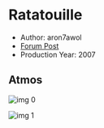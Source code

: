# Ratatouille

* Author: aron7awol
* [Forum Post](https://www.avsforum.com/threads/bass-eq-for-filtered-movies.2995212/post-58544408)
* Production Year: 2007

## Atmos

![img 0](https://i.imgur.com/8pAJdPO.jpg)

![img 1](https://i.imgur.com/6hStNnP.png)

